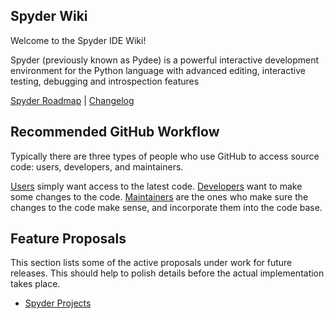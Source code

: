 ## Spyder Wiki
Welcome to the Spyder IDE Wiki!

Spyder (previously known as Pydee) is a powerful interactive development environment for the Python language with advanced editing, interactive testing, debugging and introspection features

[Spyder Roadmap](https://github.com/spyder-ide/spyder/wiki/Roadmap) | [Changelog](https://github.com/spyder-ide/spyder/wiki/Changelog)

## Recommended GitHub Workflow
Typically there are three types of people who use GitHub to access source code:
users, developers, and maintainers. 

[Users](https://github.com/spyder-ide/spyder/wiki/Github-Recommended-Workflow#Users) simply want access to the latest
code. [Developers](https://github.com/spyder-ide/spyder/wiki/Github-Recommended-Workflow#Developers) want to make some changes to the code. [Maintainers](https://github.com/spyder-ide/spyder/wiki/Github-Recommended-Workflow#Maintainers) are the
ones who make sure the changes to the code make sense, and incorporate them
into the code base.

## Feature Proposals
This section lists some of the active proposals under work for future releases. This should help to polish details before the actual implementation takes place.

* [Spyder Projects](https://github.com/spyder-ide/spyder/wiki/Projects-Proposal)
